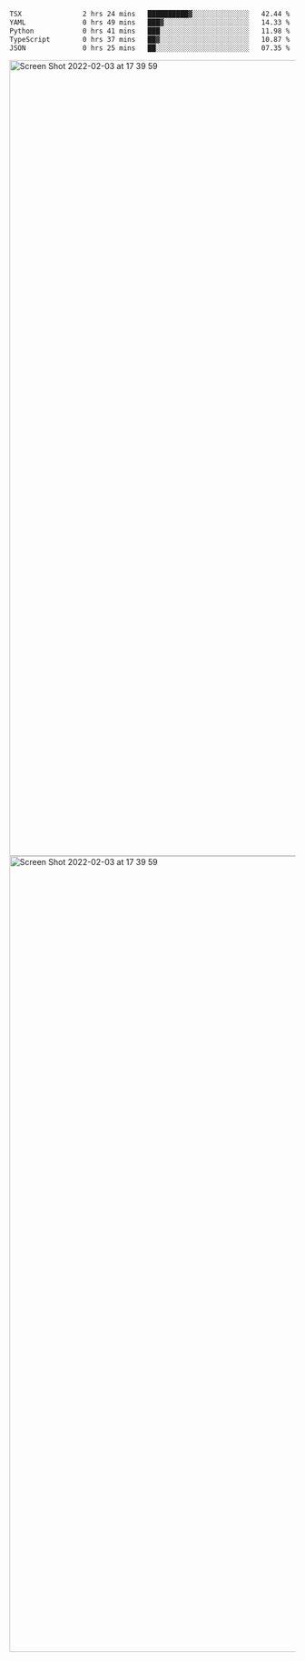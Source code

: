 <!--START_SECTION:waka-->

```txt
TSX               2 hrs 24 mins   ██████████▓░░░░░░░░░░░░░░   42.44 %
YAML              0 hrs 49 mins   ███▓░░░░░░░░░░░░░░░░░░░░░   14.33 %
Python            0 hrs 41 mins   ███░░░░░░░░░░░░░░░░░░░░░░   11.98 %
TypeScript        0 hrs 37 mins   ██▓░░░░░░░░░░░░░░░░░░░░░░   10.87 %
JSON              0 hrs 25 mins   ██░░░░░░░░░░░░░░░░░░░░░░░   07.35 %
```

<!--END_SECTION:waka-->

<img width="1400" alt="Screen Shot 2022-02-03 at 17 39 59" src="https://user-images.githubusercontent.com/45716542/152387304-f2b60485-53a6-4f4b-a818-5cefb1b0c0ae.png">
<img width="1400" alt="Screen Shot 2022-02-03 at 17 39 59" src="https://user-images.githubusercontent.com/45716542/152387273-ea5cdf21-2a45-44da-8bef-00c1763b1d42.png">
